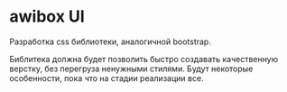 awibox UI
=========

Разработка css библиотеки, аналогичной bootstrap.

Библитека должна будет позволить быстро создавать качественную верстку, без перегруза ненужными стилями.
Будут некоторые особенности, пока что на стадии реализации все.
